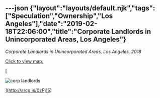 ---json
{"layout":"layouts/default.njk","tags":["Speculation","Ownership","Los Angeles"],"date":"2019-02-18T22:06:00","title":"Corporate Landlords in Unincorporated Areas, Los Angeles"}
---

_Corporate Landlords in Unincorporated Areas, Los Angeles, 2018_

[Click to view map.](http://arcg.is/0zPj15)

[

![corp landlords](https://images.squarespace-cdn.com/content/v1/52b7d7a6e4b0b3e376ac8ea2/1533848712006-K96DNS9PBTZIRX0KSMXO/ke17ZwdGBToddI8pDm48kJDL8EGHSjGNZDC0LktctK0UqsxRUqqbr1mOJYKfIPR7LoDQ9mXPOjoJoqy81S2I8N_N4V1vUb5AoIIIbLZhVYxCRW4BPu10St3TBAUQYVKcY_tV0QWSdkYGXPl-TXwnKt4Bs63o1In9diOcRCusgUKJHB49WhJbAy0OWrTxDOFn/corp+landlords)

](http://arcg.is/0zPj15)